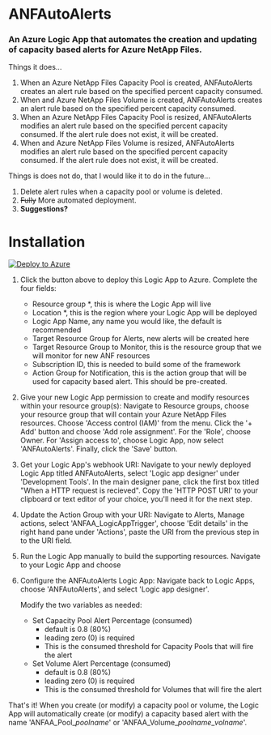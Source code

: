 # ANFAutoAlerts
### An Azure Logic App that automates the creation and updating of capacity based alerts for Azure NetApp Files.

Things it does...

1. When an Azure NetApp Files Capacity Pool is created, ANFAutoAlerts creates an alert rule based on the specified percent capacity consumed.
2. When and Azure NetApp Files Volume is created, ANFAutoAlerts creates an alert rule based on the specified percent capacity consumed.
3. When an Azure NetApp Files Capacity Pool is resized, ANFAutoAlerts modifies an alert rule based on the specified percent capacity consumed. If the alert rule does not exist, it will be created.
4. When and Azure NetApp Files Volume is resized, ANFAutoAlerts modifies an alert rule based on the specified percent capacity consumed. If the alert rule does not exist, it will be created.

Things is does not do, that I would like it to do in the future...

1. Delete alert rules when a capacity pool or volume is deleted.
2. <del>Fully</del> More automated deployment.
3. **Suggestions?**

# Installation
[![Deploy to Azure](https://aka.ms/deploytoazurebutton)](https://portal.azure.com/#create/Microsoft.Template/uri/https%3A%2F%2Fraw.githubusercontent.com%2FANFTechTeam%2FANFAutoAlerts%2Fmaster%2Fanfautoalerts.json)

1. Click the button above to deploy this Logic App to Azure. Complete the four fields:

	* Resource group *, this is where the Logic App will live
	* Location *, this is the region where your Logic App will be deployed
	* Logic App Name, any name you would like, the default is recommended
	* Target Resource Group for Alerts, new alerts will be created here
	* Target Resource Group to Monitor, this is the resource group that we will monitor for new ANF resources
	* Subscription ID, this is needed to build some of the framework
	* Action Group for Notification, this is the action group that will be used for capacity based alert. This should be pre-created. 

2. Give your new Logic App permission to create and modify resources within your resource group(s): Navigate to Resource groups, choose your resource group that will contain your Azure NetApp Files resources. Choose 'Access control (IAM)' from the menu. Click the '+ Add' button and choose 'Add role assignment'. For the 'Role', choose Owner. For 'Assign access to', choose Logic App, now select 'ANFAutoAlerts'. Finally, click the 'Save' button.

3. Get your Logic App's webhook URI: Navigate to your newly deployed Logic App titled ANFAutoAlerts, select 'Logic app designer' under 'Development Tools'. In the main designer pane, click the first box titled "When a HTTP request is recieved". Copy the 'HTTP POST URI' to your clipboard or text editor of your choice, you'll need it for the next step.

4. Update the Action Group with your URI: Navigate to Alerts, Manage actions, select 'ANFAA_LogicAppTrigger', choose 'Edit details' in the right hand pane under 'Actions', paste the URI from the previous step in to the URI field.

4. Run the Logic App manually to build the supporting resources. Navigate to your Logic App and choose 

5. Configure the ANFAutoAlerts Logic App: Navigate back to Logic Apps, choose 'ANFAutoAlerts', and select 'Logic app designer'.
	
	Modify the two variables as needed:
    * Set Capacity Pool Alert Percentage (consumed)
       * default is 0.8 (80%)
       * leading zero (0) is required
       * This is the consumed threshold for Capacity Pools that will fire the alert
    * Set Volume Alert Percentage (consumed)
       * default is 0.8 (80%) 
       * leading zero (0) is required
       * This is the consumed threshold for Volumes that will fire the alert
  

That's it! When you create (or modify) a capacity pool or volume, the Logic App will automatically create (or modify) a capacity based alert with the name 'ANFAA\_Pool\_*poolname*' or 'ANFAA\_Volume\_*poolname*_*volname*'.

